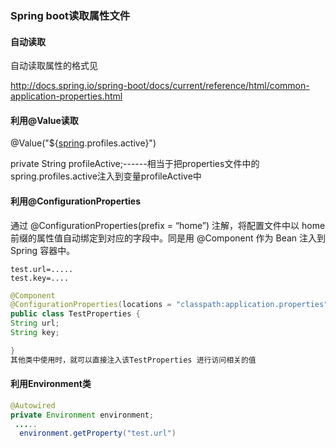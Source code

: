 ### Spring boot读取属性文件

#### 自动读取

自动读取属性的格式见

http://docs.spring.io/spring-boot/docs/current/reference/html/common-application-properties.html

#### 利用@Value读取

@Value("${[spring](http://lib.csdn.net/base/javaee).profiles.active}")

private String profileActive;------相当于把properties文件中的spring.profiles.active注入到变量profileActive中

#### 利用@ConfigurationProperties

通过 @ConfigurationProperties(prefix = “home”) 注解，将配置文件中以 home 前缀的属性值自动绑定到对应的字段中。同是用 @Component 作为 Bean 注入到 Spring 容器中。

```
test.url=.....
test.key=....
```

```java
@Component
@ConfigurationProperties(locations = "classpath:application.properties",prefix="test")
public class TestProperties {
String url;
String key;

}
其他类中使用时，就可以直接注入该TestProperties 进行访问相关的值
```

#### 利用Environment类



```java
@Autowired
private Environment environment;
 .....
  environment.getProperty("test.url")
```